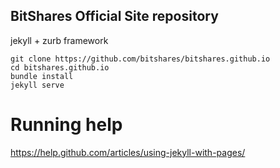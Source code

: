 BitShares Official Site repository
---

jekyll + zurb framework

```
git clone https://github.com/bitshares/bitshares.github.io
cd bitshares.github.io
bundle install
jekyll serve
```




Running help 
=======

https://help.github.com/articles/using-jekyll-with-pages/
